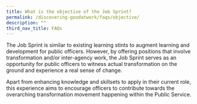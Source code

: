 ```yaml
---
title: What is the objective of the Job Sprint?
permalink: /discovering-goodatwork/faqs/objective/
description: ""
third_nav_title: FAQs
---
```

The Job Sprint is similar to existing learning stints to augment learning and development for public officers. However, by offering positions that involve transformation and/or inter-agency work, the Job Sprint serves as an opportunity for public officers to witness actual transformation on the ground and experience a real sense of change.

Apart from enhancing knowledge and skillsets to apply in their current role, this experience aims to encourage officers to contribute towards the overarching transformation movement happening within the Public Service.
